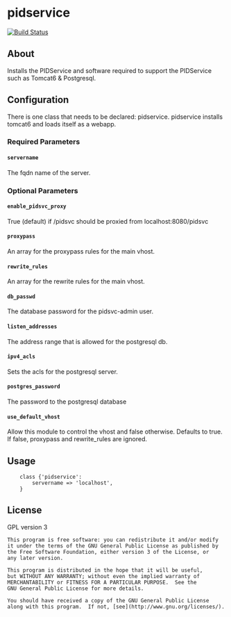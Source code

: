 # pidservice

[![Build Status](https://travis-ci.org/Conzar/pidservice.svg?branch=master)](https://travis-ci.org/Conzar/pidservice)

## About

Installs the PIDService and software required to support the PIDService
such as Tomcat6 & Postgresql.

## Configuration

There is one class that needs to be declared: pidservice.  pidservice installs tomcat6 and loads itself as a webapp.

### Required Parameters

#### `servername` 
The fqdn name of the server.

### Optional Parameters

#### `enable_pidsvc_proxy`
True (default) if /pidsvc should be proxied from localhost:8080/pidsvc

#### `proxypass`
An array for the proxypass rules for the main vhost.

#### `rewrite_rules`
An array for the rewrite rules for the main vhost.

#### `db_passwd`
The database password for the pidsvc-admin user.

#### `listen_addresses`
The address range that is allowed for the postgresql db.

#### `ipv4_acls`
Sets the acls for the postgresql server.

#### `postgres_password`
The password to the postgresql database

#### `use_default_vhost`
Allow this module to control the vhost and false otherwise. 
Defaults to true.  If false, proxypass and rewrite_rules are ignored.

## Usage

```
	class {'pidservice':
		servername => 'localhost',
	}
```

## License

GPL version 3

    This program is free software: you can redistribute it and/or modify
    it under the terms of the GNU General Public License as published by
    the Free Software Foundation, either version 3 of the License, or
    any later version.

    This program is distributed in the hope that it will be useful,
    but WITHOUT ANY WARRANTY; without even the implied warranty of
    MERCHANTABILITY or FITNESS FOR A PARTICULAR PURPOSE.  See the
    GNU General Public License for more details.

    You should have received a copy of the GNU General Public License
    along with this program.  If not, [see](http://www.gnu.org/licenses/).
